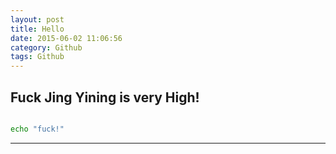 ```yaml
---
layout: post
title: Hello
date: 2015-06-02 11:06:56
category: Github
tags: Github
---
```


## Fuck Jing Yining is very High!

~~~ bash

echo "fuck!"

~~~


---
